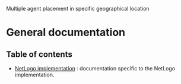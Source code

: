 Multiple agent placement in specific geographical location
# General documentation
## Table of contents

- [NetLogo implementation](netlogo/tableOfContents.md) : documentation specific to the NetLogo implementation.